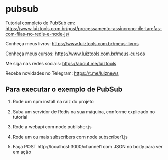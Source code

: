 # pubsub

Tutorial completo de PubSub em: https://www.luiztools.com.br/post/processamento-assincrono-de-tarefas-com-filas-no-redis-e-node-js/

Conheça meus livros: https://www.luiztools.com.br/meus-livros

Conheça meus cursos: https://www.luiztools.com.br/meus-cursos

Me siga nas redes sociais: https://about.me/luiztools

Receba novidades no Telegram: https://t.me/luiznews

## Para executar o exemplo de PubSub

1. Rode um npm install na raiz do projeto

2. Suba um servidor de Redis na sua máquina, conforme explicado no tutorial

3. Rode a webapi com node publisher.js

4. Rode um ou mais subscribers com node subscriber1.js

5. Faça POST http://localhost:3000/channel1 com JSON no body para ver em ação